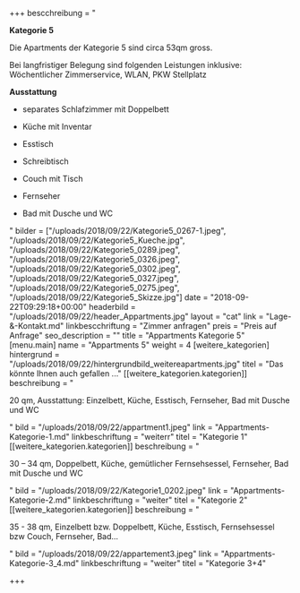 +++
bescchreibung = "<p><strong>Kategorie 5</strong></p><p>Die Apartments der Kategorie 5 sind circa 53qm gross. </p><p>Bei langfristiger Belegung sind folgenden Leistungen inklusive:<br>Wöchentlicher Zimmerservice, WLAN, PKW Stellplatz</p><p><strong>Ausstattung</strong></p><ul><li><p>separates Schlafzimmer mit Doppelbett</p></li><li><p>Küche mit Inventar</p></li><li><p>Esstisch</p></li><li><p>Schreibtisch</p></li><li><p>Couch mit Tisch</p></li><li><p>Fernseher</p></li><li><p>Bad mit Dusche und WC</p></li></ul>"
bilder = ["/uploads/2018/09/22/Kategorie5_0267-1.jpeg", "/uploads/2018/09/22/Kategorie5_Kueche.jpg", "/uploads/2018/09/22/Kategorie5_0289.jpeg", "/uploads/2018/09/22/Kategorie5_0326.jpeg", "/uploads/2018/09/22/Kategorie5_0302.jpeg", "/uploads/2018/09/22/Kategorie5_0327.jpeg", "/uploads/2018/09/22/Kategorie5_0275.jpeg", "/uploads/2018/09/22/Kategorie5_Skizze.jpg"]
date = "2018-09-22T09:29:18+00:00"
headerbild = "/uploads/2018/09/22/header_Appartments.jpg"
layout = "cat"
link = "Lage-&-Kontakt.md"
linkbescchriftung = "Zimmer anfragen"
preis = "Preis auf Anfrage"
seo_description = ""
title = "Appartments Kategorie 5"
[menu.main]
name = "Appartments 5"
weight = 4
[weitere_kategorien]
hintergrund = "/uploads/2018/09/22/hintergrundbild_weitereapartments.jpg"
titel = "Das könnte Ihnen auch gefallen ..."
[[weitere_kategorien.kategorien]]
beschreibung = "<p>20 qm, Ausstattung: Einzelbett, Küche, Esstisch, Fernseher, Bad mit Dusche und WC</p>"
bild = "/uploads/2018/09/22/appartment1.jpeg"
link = "Appartments-Kategorie-1.md"
linkbeschriftung = "weiterr"
titel = "Kategorie 1"
[[weitere_kategorien.kategorien]]
beschreibung = "<p>30 – 34 qm, Doppelbett, Küche, gemütlicher Fernsehsessel, Fernseher, Bad mit Dusche und WC</p>"
bild = "/uploads/2018/09/22/Kategorie1_0202.jpeg"
link = "Appartments-Kategorie-2.md"
linkbeschriftung = "weiter"
titel = "Kategorie 2"
[[weitere_kategorien.kategorien]]
beschreibung = "<p>35 - 38 qm, Einzelbett bzw. Doppelbett, Küche, Esstisch, Fernsehsessel bzw Couch, Fernseher, Bad...</p>"
bild = "/uploads/2018/09/22/appartement3.jpeg"
link = "Appartments-Kategorie-3_4.md"
linkbeschriftung = "weiter"
titel = "Kategorie 3+4"

+++
